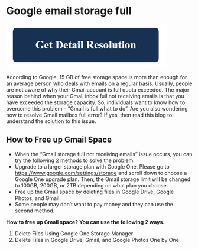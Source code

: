 # Google email storage full

[![Google email storage full](blue.png)](https://icncomputer.com/google-email-storage-full/)

According to Google, 15 GB of free storage space is more than enough for an average person who deals with emails on a regular basis. Usually, people are not aware of why their Gmail account is full quota exceeded. The major reason behind when your Gmail inbox full not receiving emails is that you have exceeded the storage capacity. So, individuals want to know how to overcome this problem – “Gmail is full what to do”. Are you also wondering how to resolve Gmail mailbox full error? If yes, then read this blog to understand the solution to this issue.


## How to Free up Gmail Space

* When the “Gmail storage full not receiving emails” issue occurs, you can try the following 2 methods to solve the problem.
* Upgrade to a larger storage plan with Google One. Please go to https://www.google.com/settings/storage and scroll down to choose a Google One upgrade plan. Then, the Gmail storage limit will be changed to 100GB, 200GB, or 2TB depending on what plan you choose.
* Free up the Gmail space by deleting files in Google Drive, Google Photos, and Gmail.
* Some people may don’t want to pay money and they can use the second method. 

**How to free up Gmail space? You can use the following 2 ways.**

1. Delete Files Using Google One Storage Manager
2. Delete Files in Google Drive, Gmail, and Google Photos One by One
